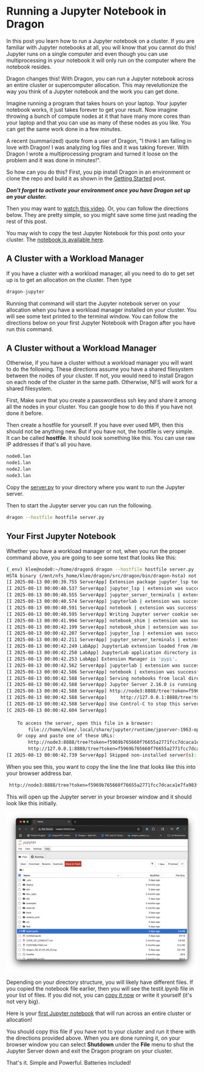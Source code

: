 # Running a Jupyter Notebook in Dragon

In this post you learn how to run a Jupyter notebook on a cluster. If you are
familiar with Jupyter notebooks at all, you will know that you cannot do this!
Jupyter runs on a single computer and even though you can use multiprocessing in
your notebook it will only run on the computer where the notebook resides.

Dragon changes this! With Dragon, you can run a Jupyter notebook across an
entire cluster or supercomputer allocation. This may revelutionize the way you
think of a Jupyter notebook and the work you can get done. 

Imagine running a program that takes hours on your laptop. Your jupyter notebook
works, it just takes forever to get your result. Now imagine throwing a bunch of
compute nodes at it that have many more cores than your laptop and that you can
use as many of these nodes as you like. You can get the same work done in a few
minutes. 

A recent (summarized) quote from a user of Dragon, "I think I am falling in love
with Dragon! I was analyzing log files and it was taking forever. With Dragon I
wrote a multiprocessing program and turned it loose on the problem and it was
done in minutes!". 

So how can you do this? First, you pip install Dragon in an environment or
clone the repo and build it as shown in the [Getting
Started](../gettingstarted/README.md) post. 

***Don't forget to activate your environment once you have Dragon set up on your
cluster.***

Then you may want to [watch this
video](https://www.youtube.com/watch?v=-8kXjrCtmFA). Or, you can follow the
directions below. They are pretty simple, so you might save some time just
reading the rest of this post.

You may wish to copy the test Jupyter Notebook for this post onto your cluster.
The [notebook is available here](testit.ipynb).


## A Cluster with a Workload Manager

If you have a cluster with a workload manager, all you need to do to get set up
is to get an allocation on the cluster. Then type

```bash
dragon-jupyter
```

Running that command will start the Jupyter notebook server on your allocation
when you have a workload manager installed on your cluster. You will see some
text printed to the terminal window. You can follow the directions below on your
first Jupyter Notebook with Dragon after you have run this command.

## A Cluster without a Workload Manager

Otherwise, if you have a cluster without a workload manager you will want to do
the following. These directions assume you have a shared filesystem between the
nodes of your cluster. If not, you would need to install Dragon on each node of
the cluster in the same path. Otherwise, NFS will work for a shared filesystem.

First, Make sure that you create a passwordless ssh key and share it among all
the nodes in your cluster. You can google how to do this if you have not done it
before.

Then create a hostfile for yourself. If you have ever used MPI, then this should
not be anything new. But if you have not, the hostfile is very simple. It can be
called **hostfile**. It should look something like this. You can use raw IP
addresses if that's all you have. 

```bash
node0.lan
node1.lan
node2.lan
node3.lan
```

Copy the
[server.py](http://github.com/DragonHPC/dragon/blob/main/src/dragon/jupyter/server.py)
to your directory where you want to run the Jupyter server.

Then to start the Jupyter server you can run the following.

```bash
dragon --hostfile hostfile server.py
```

## Your First Jupyter Notebook

Whether you have a workload manager or not, when you run the proper command
above, you are going to see some text that looks like this:


```bash
(_env) klee@node0:~/home/dragon$ dragon --hostfile hostfile server.py
HSTA binary (/mnt/nfs_home/klee/dragon/src/dragon/bin/dragon-hsta) not available, falling back on TCP transport agent
[I 2025-08-13 00:00:39.755 ServerApp] Extension package jupyter_lsp took 0.1504s to import
[I 2025-08-13 00:00:40.537 ServerApp] jupyter_lsp | extension was successfully linked.
[I 2025-08-13 00:00:40.555 ServerApp] jupyter_server_terminals | extension was successfully linked.
[I 2025-08-13 00:00:40.574 ServerApp] jupyterlab | extension was successfully linked.
[I 2025-08-13 00:00:40.591 ServerApp] notebook | extension was successfully linked.
[I 2025-08-13 00:00:40.595 ServerApp] Writing Jupyter server cookie secret to /home/klee/.local/share/jupyter/runtime/jupyter_cookie_secret
[I 2025-08-13 00:00:41.994 ServerApp] notebook_shim | extension was successfully linked.
[I 2025-08-13 00:00:42.199 ServerApp] notebook_shim | extension was successfully loaded.
[I 2025-08-13 00:00:42.207 ServerApp] jupyter_lsp | extension was successfully loaded.
[I 2025-08-13 00:00:42.211 ServerApp] jupyter_server_terminals | extension was successfully loaded.
[I 2025-08-13 00:00:42.249 LabApp] JupyterLab extension loaded from /mnt/nfs_home/klee/dragon/_env/lib/python3.12/site-packages/jupyterlab
[I 2025-08-13 00:00:42.250 LabApp] JupyterLab application directory is /mnt/nfs_home/klee/dragon/_env/share/jupyter/lab
[I 2025-08-13 00:00:42.253 LabApp] Extension Manager is 'pypi'.
[I 2025-08-13 00:00:42.562 ServerApp] jupyterlab | extension was successfully loaded.
[I 2025-08-13 00:00:42.586 ServerApp] notebook | extension was successfully loaded.
[I 2025-08-13 00:00:42.588 ServerApp] Serving notebooks from local directory: /mnt/nfs_home/klee/dragon
[I 2025-08-13 00:00:42.588 ServerApp] Jupyter Server 2.16.0 is running at:
[I 2025-08-13 00:00:42.588 ServerApp] http://node3:8888/tree?token=f5969b765660f76655a2771fcc7dcaca1e7fa983f7a7446b
[I 2025-08-13 00:00:42.588 ServerApp]     http://127.0.0.1:8888/tree?token=f5969b765660f76655a2771fcc7dcaca1e7fa983f7a7446b
[I 2025-08-13 00:00:42.588 ServerApp] Use Control-C to stop this server and shut down all kernels (twice to skip confirmation).
[C 2025-08-13 00:00:42.604 ServerApp]

    To access the server, open this file in a browser:
        file:///home/klee/.local/share/jupyter/runtime/jpserver-1963-open.html
    Or copy and paste one of these URLs:
        http://node3:8888/tree?token=f5969b765660f76655a2771fcc7dcaca1e7fa983f7a7446b
        http://127.0.0.1:8888/tree?token=f5969b765660f76655a2771fcc7dcaca1e7fa983f7a7446b
[I 2025-08-13 00:00:42.739 ServerApp] Skipped non-installed server(s): bash-language-server, dockerfile-language-server-nodejs, javascript-typescript-langserver, jedi-language-server, julia-language-server, pyright, python-language-server, python-lsp-server, r-languageserver, sql-language-server, texlab, typescript-language-server, unified-language-server, vscode-css-languageserver-bin, vscode-html-languageserver-bin, vscode-json-languageserver-bin, yaml-language-server
```

When you see this, you want to copy the line the line that looks like this into
your browser address bar.

```bash
 http://node3:8888/tree?token=f5969b765660f76655a2771fcc7dcaca1e7fa983f7a7446b
 ```

This will open up the Jupyter server in your browser window and it should look
like this initially.

![The Jupyter Server Running in Dragon](images/jupyterserver.png)

Depending on your directory structure, you will likely have different files. If
you copied the notebook file earlier, then you will see the testit.ipynb file
in your list of files. If you did not, you can [copy it now](testit.ipynb) or
write it yourself (it's not very big).

Here is your [first Jupyter notebook](testit.ipynb) that will run across an
entire cluster or allocation! 

You should copy this file if you have not to your cluster and run it there with
the directions provided above. When you are done running it, on your browser
window you can select **Shutdown** under the **File** menu to shut the Jupyter
Server down and exit the Dragon program on your cluster. 

That's it. Simple and Powerful. Batteries included!
